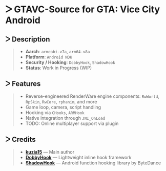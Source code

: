 # ᐳ GTAVC-Source for GTA: Vice City Android

## ᐳ Description
> * **Aarch**: `armeabi-v7a`, `arm64-v8a`  
> * **Platform**: `Android NDK`  
> * **Security / Hooking**: `DobbyHook`, `ShadowHook`  
> * **Status**: Work in Progress (WIP)

## ᐳ Features
> * Reverse-engineered RenderWare engine components: `RwWorld`, `RpSkin`, `RwCore`, `rphanim`, and more  
> * Game loop, camera, script handling  
> * Hooking via `CHooks`, `ARMHook`  
> * Native integration through `JNI_OnLoad`  
> * TODO: Online multiplayer support via plugin

## ᐳ Credits
> - [**kuzia15**](https://github.com/kuzia15) — Main author
> - [**DobbyHook**](https://github.com/jmpews/Dobby) — Lightweight inline hook framework  
> - [**ShadowHook**](https://github.com/bytedance/android-inline-hook) — Android function hooking library by ByteDance
